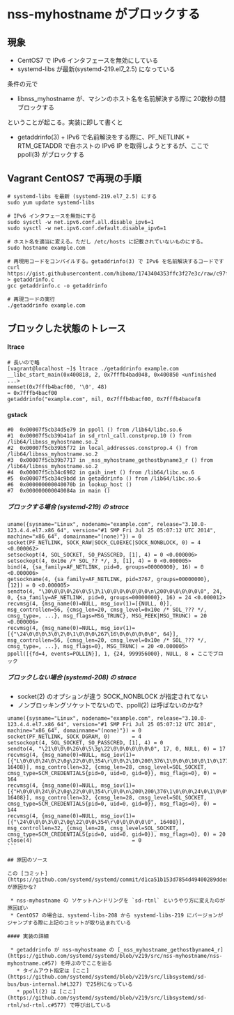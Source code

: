 # nss-myhostname がブロックする

## 現象

 * CentOS7 で IPv6 インタフェースを無効にしている
 * systemd-libs が最新(systemd-219.el7_2.5) になっている

条件の元で

 * libnss_myhostname が、マシンのホスト名を名前解決する際に 20数秒の間ブロックする

ということが起こる。実装に即して書くと

 * getaddrinfo(3) + IPv6 で名前解決をする際に、PF_NETLINK + RTM_GETADDR で自ホストの IPv6 IP を取得しようとするが、ここで ppoll(3) がブロックする

## Vagrant CentOS7 で再現の手順

```
# systemd-libs を最新 (systemd-219.el7_2.5) にする
sudo yum update systemd-libs

# IPv6 インタフェースを無効にする
sudo sysctl -w net.ipv6.conf.all.disable_ipv6=1
sudo sysctl -w net.ipv6.conf.default.disable_ipv6=1

# ホスト名を適当に変える。ただし /etc/hosts に記載されていないものにする。
sudo hostname example.com

# 再現用コードをコンパイルする。getaddrinfo(3) で IPv6 を名前解決するコードです
curl https://gist.githubusercontent.com/hiboma/1743404353ffc3f27e3c/raw/c97f3e846782de24664ab06fcbe4a9cd47368ec8/getaddrinfo.c > getaddrinfo.c
gcc getaddrinfo.c -o getaddrinfo

# 再現コードの実行
./getaddrinfo example.com
```

## ブロックした状態のトレース

#### ltrace

```
# 長いので略
[vagrant@localhost ~]$ ltrace ./getaddrinfo example.com
__libc_start_main(0x400818, 2, 0x7fffb4bad048, 0x400850 <unfinished ...>
memset(0x7fffb4bacf00, '\0', 48)                                                 = 0x7fffb4bacf00
getaddrinfo("example.com", nil, 0x7fffb4bacf00, 0x7fffb4bacef8
```

#### gstack

```
#0  0x00007f5cb34d5e79 in ppoll () from /lib64/libc.so.6
#1  0x00007f5cb39b41af in sd_rtnl_call.constprop.10 () from /lib64/libnss_myhostname.so.2
#2  0x00007f5cb39b5f72 in local_addresses.constprop.4 () from /lib64/libnss_myhostname.so.2
#3  0x00007f5cb39b7717 in _nss_myhostname_gethostbyname3_r () from /lib64/libnss_myhostname.so.2
#4  0x00007f5cb34c6982 in gaih_inet () from /lib64/libc.so.6
#5  0x00007f5cb34c9bdd in getaddrinfo () from /lib64/libc.so.6
#6  0x000000000040070b in lookup_host ()
#7  0x000000000040084a in main ()
```

##### ブロックする場合 (systemd-219) の strace

```
uname({sysname="Linux", nodename="example.com", release="3.10.0-123.4.4.el7.x86_64", version="#1 SMP Fri Jul 25 05:07:12 UTC 2014", machine="x86_64", domainname="(none)"}) = 0
socket(PF_NETLINK, SOCK_RAW|SOCK_CLOEXEC|SOCK_NONBLOCK, 0) = 4 <0.000062>
setsockopt(4, SOL_SOCKET, SO_PASSCRED, [1], 4) = 0 <0.000006>
setsockopt(4, 0x10e /* SOL_?? */, 3, [1], 4) = 0 <0.000005>
bind(4, {sa_family=AF_NETLINK, pid=0, groups=00000000}, 16) = 0 <0.000006>
getsockname(4, {sa_family=AF_NETLINK, pid=3767, groups=00000000}, [12]) = 0 <0.000005>
sendto(4, "\30\0\0\0\26\0\5\3\1\0\0\0\0\0\0\0\n\200\0\0\0\0\0\0", 24, 0, {sa_family=AF_NETLINK, pid=0, groups=00000000}, 16) = 24 <0.000012>
recvmsg(4, {msg_name(0)=NULL, msg_iov(1)=[{NULL, 0}], msg_controllen=56, {cmsg_len=20, cmsg_level=0x10e /* SOL_??? */, cmsg_type=, ...}, msg_flags=MSG_TRUNC}, MSG_PEEK|MSG_TRUNC) = 20 <0.000006>
recvmsg(4, {msg_name(0)=NULL, msg_iov(1)=[{"\24\0\0\0\3\0\2\0\1\0\0\0\267\16\0\0\0\0\0\0", 64}], msg_controllen=56, {cmsg_len=20, cmsg_level=0x10e /* SOL_??? */, cmsg_type=, ...}, msg_flags=0}, MSG_TRUNC) = 20 <0.000005>
ppoll([{fd=4, events=POLLIN}], 1, {24, 999956000}, NULL, 8 ★ ここでブロック
```

##### ブロックしない場合 (systemd-208) の strace

 * socket(2) のオプションが違う SOCK_NONBLOCK が指定されてない
 * ノンブロッキングソケットでないので、ppoll(2) は呼ばないのかな?

````
uname({sysname="Linux", nodename="example.com", release="3.10.0-123.4.4.el7.x86_64", version="#1 SMP Fri Jul 25 05:07:12 UTC 2014", machine="x86_64", domainname="(none)"}) = 0
socket(PF_NETLINK, SOCK_DGRAM, 0)       = 4
setsockopt(4, SOL_SOCKET, SO_PASSCRED, [1], 4) = 0
sendto(4, "\21\0\0\0\26\0\5\3g\22\0\0\0\0\0\0\0", 17, 0, NULL, 0) = 17
recvmsg(4, {msg_name(0)=NULL, msg_iov(1)=[{"L\0\0\0\24\0\2\0g\22\0\0\354\r\0\0\2\10\200\376\1\0\0\0\10\0\1\0\177\0\0\1"..., 16408}], msg_controllen=32, {cmsg_len=28, cmsg_level=SOL_SOCKET, cmsg_type=SCM_CREDENTIALS{pid=0, uid=0, gid=0}}, msg_flags=0}, 0) = 164
recvmsg(4, {msg_name(0)=NULL, msg_iov(1)=[{"H\0\0\0\24\0\2\0g\22\0\0\354\r\0\0\n\200\200\376\1\0\0\0\24\0\1\0\0\0\0\0"..., 16408}], msg_controllen=32, {cmsg_len=28, cmsg_level=SOL_SOCKET, cmsg_type=SCM_CREDENTIALS{pid=0, uid=0, gid=0}}, msg_flags=0}, 0) = 144
recvmsg(4, {msg_name(0)=NULL, msg_iov(1)=[{"\24\0\0\0\3\0\2\0g\22\0\0\354\r\0\0\0\0\0\0", 16408}], msg_controllen=32, {cmsg_len=28, cmsg_level=SOL_SOCKET, cmsg_type=SCM_CREDENTIALS{pid=0, uid=0, gid=0}}, msg_flags=0}, 0) = 20
close(4)                                = 0
```

## 原因のソース

この [コミット](https://github.com/systemd/systemd/commit/d1ca51b153d7854d49400289ddedc7d493458f71) が原因かな?

 * nss-myhostname の ソケットハンドリングを `sd-rtnl` というやり方に変えたのが原因ぽい
 * CentOS7 の場合は、systemd-libs-208 から systemd-libs-219 にバージョンがジャンプする際に上記のコミットが取り込まれている

#### 実装の詳細

 * getaddrinfo が nss-myhostname の [_nss_myhostname_gethostbyname4_r](https://github.com/systemd/systemd/blob/v219/src/nss-myhostname/nss-myhostname.c#57) を呼ぶのでここを辿る
   * タイムアウト指定は [ここ](https://github.com/systemd/systemd/blob/v219/src/libsystemd/sd-bus/bus-internal.h#L327) で25秒になっている
   * ppoll(2) は [ここ](https://github.com/systemd/systemd/blob/v219/src/libsystemd/sd-rtnl/sd-rtnl.c#577) で呼び出している

